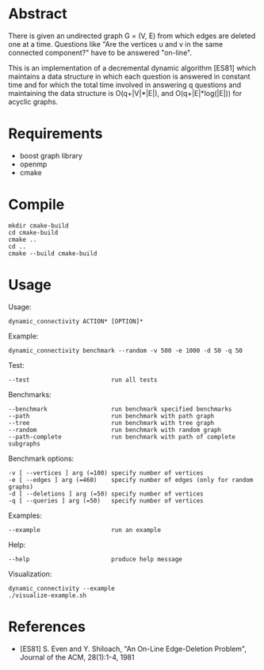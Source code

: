 # Abstract
There is given an undirected graph G = (V, E) from which edges are deleted one at a time. Questions like "Are the vertices u and v in the same connected component?" have to be answered "on-line".

This is an implementation of a decremental dynamic algorithm [ES81] which maintains a data structure in which each question is answered in constant time and for which the total time involved in answering q questions and maintaining the data structure is O(q+|V|*|E|), and O(q+|E|*log(|E|)) for acyclic graphs.

# Requirements
* boost graph library
* openmp
* cmake

# Compile
    
    mkdir cmake-build 
    cd cmake-build 
    cmake ..
    cd ..
    cmake --build cmake-build

# Usage

Usage:

    dynamic_connectivity ACTION* [OPTION]*

Example:

    dynamic_connectivity benchmark --random -v 500 -e 1000 -d 50 -q 50

Test:

    --test                       run all tests

Benchmarks:

    --benchmark                  run benchmark specified benchmarks
    --path                       run benchmark with path graph
    --tree                       run benchmark with tree graph
    --random                     run benchmark with random graph
    --path-complete              run benchmark with path of complete subgraphs

Benchmark options:

    -v [ --vertices ] arg (=100) specify number of vertices
    -e [ --edges ] arg (=460)    specify number of edges (only for random graphs)
    -d [ --deletions ] arg (=50) specify number of vertices
    -q [ --queries ] arg (=50)   specify number of vertices

Examples:

    --example                    run an example
    
Help:

    --help                       produce help message

Visualization:

    dynamic_connectivity --example
    ./visualize-example.sh
    
# References
* [ES81] S. Even and Y. Shiloach, "An On-Line Edge-Deletion Problem", Journal of the ACM, 28(1):1-4, 1981

    
  
  
